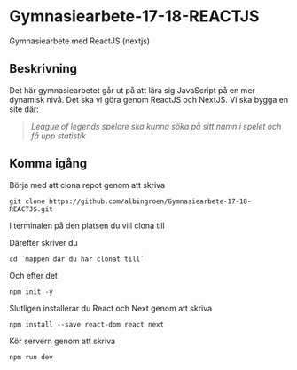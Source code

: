 # Gymnasiearbete-17-18-REACTJS
Gymnasiearbete med ReactJS (nextjs)

## Beskrivning

Det här gymnasiearbetet går ut på att lära sig JavaScript på en mer dynamisk nivå. Det ska vi göra genom ReactJS och NextJS.
Vi ska bygga en site där:
> *League of legends spelare ska kunna söka på sitt namn i spelet och få upp statistik*

## Komma igång

Börja med att clona repot genom att skriva

```git clone https://github.com/albingroen/Gymnasiearbete-17-18-REACTJS.git```

I terminalen på den platsen du vill clona till

Därefter skriver du

```cd ´mappen där du har clonat till´```

Och efter det

```npm init -y```

Slutligen installerar du React och Next genom att skriva

```npm install --save react-dom react next```

Kör servern genom att skriva

```npm run dev```
